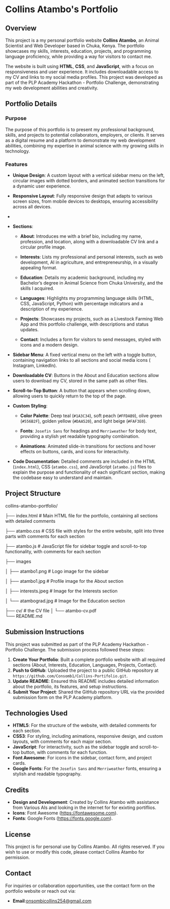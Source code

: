 # Collins Atambo's Portfolio

## Overview

This project is a my  personal portfolio website  **Collins Atambo**, an Animal Scientist and Web Developer based in Chuka, Kenya. The portfolio showcases my skills, interests, education, projects, and programming language proficiency, while providing a way for visitors to contact me.

The website is built using **HTML**, **CSS**, and **JavaScript**, with a focus on responsiveness and user experience. It includes downloadable access to my CV and links to my social media profiles. This project was developed as part of the PLP Academy Hackathon - Portfolio Challenge, demonstrating my web development abilities and creativity.


## Portfolio Details

### Purpose
The purpose of this portfolio is to present my professional background, skills, and projects to potential collaborators, employers, or clients. It serves as a digital resume and a platform to demonstrate my web development abilities, combining my expertise in animal science with my growing skills in technology.

### Features
- **Unique Design**: A custom layout with a vertical sidebar menu on the left, circular images with dotted borders, and animated section transitions for a dynamic user experience.
- **Responsive Layout**: Fully responsive design that adapts to various screen sizes, from mobile devices to desktops, ensuring accessibility across all devices.
- 
- **Sections**:
 
  - **About**: Introduces me with a brief bio, including my name, profession, and location, along with a downloadable CV link and a circular profile image.
   
  - **Interests**: Lists my professional and personal interests, such as web development, AI in agriculture, and entrepreneurship, in a visually appealing format.
    
  - **Education**: Details my academic background, including my Bachelor’s degree in Animal Science from Chuka University, and the skills I acquired.
  
  - **Languages**: Highlights my programming language skills (HTML, CSS, JavaScript, Python) with percentage indicators and a description of my experience.
    
  - **Projects**: Showcases my projects, such as a Livestock Farming Web App and this portfolio challenge, with descriptions and status updates.
    
  - **Contact**: Includes a form for visitors to send messages, styled with icons and a modern design.
    
- **Sidebar Menu**: A fixed vertical menu on the left with a toggle button, containing navigation links to all sections and social media icons ( Instagram, LinkedIn).
  
- **Downloadable CV**: Buttons in the About and Education sections allow users to download my CV, stored in the same path as other files.
  
- **Scroll-to-Top Button**: A button that appears when scrolling down, allowing users to quickly return to the top of the page.
  
- **Custom Styling**:
  
  - **Color Palette**: Deep teal (`#1A3C34`), soft peach (`#FFDAB9`), olive green (`#556B2F`), golden yellow (`#DAA520`), and light beige (`#FAF3E0`).
    
  - **Fonts**: `Josefin Sans` for headings and `Merriweather` for body text, providing a stylish yet readable typography combination.
    
  - **Animations**: Animated slide-in transitions for sections and hover effects on buttons, cards, and icons for interactivity.
    
- **Code Documentation**: Detailed comments are included in the HTML (`index.html`), CSS (`atambo.css`), and JavaScript (`atambo.js`) files to explain the purpose and functionality of each significant section, making the codebase easy to understand and maintain.

## Project Structure
collins-atambo-portfolio/

├── index.html              # Main HTML file for the portfolio, containing all sections with detailed comments

├── atambo.css               # CSS file with styles for the entire website, split into three parts with comments for each section

├── atambo.js                # JavaScript file for sidebar toggle and scroll-to-top functionality, with comments for each section

├── images

│   ├── atambo1.png            # Logo image for the sidebar 

│   ├── atambo1.jpg          # Profile image for the About section 

│   ├── interests.jpeg      # Image for the Interests section 

│   └── atambograd.jpg       # Image for the Education section 

├── cv/                     #  the CV file
│   └── atambo-cv.pdf  
└── README.md 


## Submission Instructions
This project was submitted as part of the PLP Academy Hackathon - Portfolio Challenge. The submission process followed these steps:
1. **Create Your Portfolio**: Built a complete portfolio website with all required sections (About, Interests, Education, Languages, Projects, Contact).
2. **Push to GitHub**: Uploaded the project to a public GitHub repository at `https://github.com/Consomb1/Collins-Portifolio.git`.
3. **Update README**: Ensured this README includes detailed information about the portfolio, its features, and setup instructions.
4. **Submit Your Project**: Shared the GitHub repository URL via the provided submission form on the PLP Academy platform.

## Technologies Used
- **HTML5**: For the structure of the website, with detailed comments for each section.
- **CSS3**: For styling, including animations, responsive design, and custom layouts, with comments for each major section.
- **JavaScript**: For interactivity, such as the sidebar toggle and scroll-to-top button, with comments for each function.
- **Font Awesome**: For icons in the sidebar, contact form, and project cards.
- **Google Fonts**: For the `Josefin Sans` and `Merriweather` fonts, ensuring a stylish and readable typography.

## Credits
- **Design and Development**: Created by Collins Atambo with assistance from Various AIs and looking in the internet for for exixting portiflios.
- **Icons**: Font Awesome (https://fontawesome.com).
- **Fonts**: Google Fonts (https://fonts.google.com).

## License
This project is for personal use by Collins Atambo. All rights reserved. If you wish to use or modify this code, please contact Collins Atambo for permission.

## Contact
For inquiries or collaboration opportunities, use the contact form on the portfolio website or reach out via:
- **Email**:onsombicollins254@gmail.com
